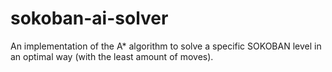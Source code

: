 # sokoban-ai-solver
An implementation of the A* algorithm to solve a specific SOKOBAN level in an optimal way (with the least amount of moves).
